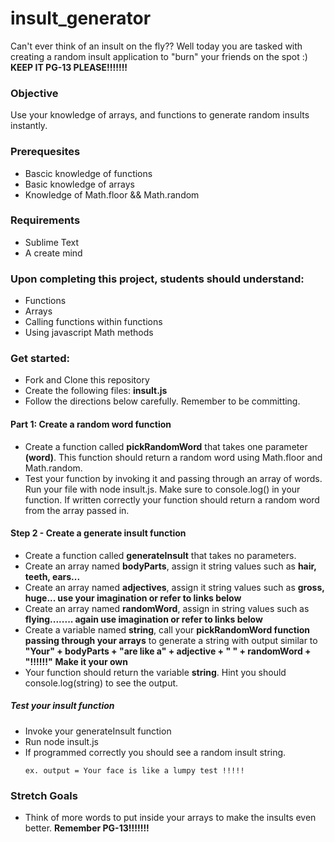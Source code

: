 # insult_generator

Can't ever think of an insult on the fly?? Well today you are tasked with creating a random insult application to "burn" your friends on the spot :)  **KEEP IT PG-13 PLEASE!!!!!!!**

### Objective

Use your knowledge of arrays, and functions to generate random insults instantly.

### Prerequesites

- Bascic knowledge of functions
- Basic knowledge of arrays
- Knowledge of Math.floor && Math.random
### Requirements

- Sublime Text
- A create mind
### Upon completing this project, students should understand:

- Functions
- Arrays 
- Calling functions within functions
- Using javascript Math methods


### Get started:

- Fork and Clone this repository
- Create the following files: **insult.js**
- Follow the directions below carefully. Remember to be committing.

#### Part 1: Create a random word function
- Create a function called **pickRandomWord** that takes one parameter **(word)**. This function should return a random word using Math.floor and Math.random.
- Test your function by invoking it and passing through an array of words. Run your file with node insult.js. Make sure to console.log() in your function. If written correctly your function should return a random word from the array passed in.


#### Step 2 - Create a generate insult function
- Create a function called **generateInsult** that takes no parameters.
- Create an array named **bodyParts**, assign it string values such as **hair, teeth, ears...**
- Create an array named **adjectives**, assign it string values such as **gross, huge... use your imagination or refer to links below**
- Create an array named **randomWord**, assign in string values such as **flying........ again use imagination or refer to links below**
- Create a variable named **string**,  call your **pickRandomWord function passing through your arrays** to generate a string with output
  similar to **"Your" + bodyParts + "are like a" + adjective + " " + randomWord + "!!!!!!"** **Make it your own**
- Your function should return the variable **string**. Hint you should console.log(string) to see the output.

##### Test your insult function
- Invoke your generateInsult function
- Run node insult.js
- If programmed correctly you should see a random insult string.
  ```
  ex. output = Your face is like a lumpy test !!!!!
  ```
### Stretch Goals
- Think of more words to put inside your arrays to make the insults even better. **Remember PG-13!!!!!!!**

